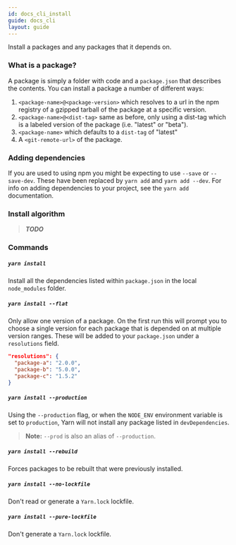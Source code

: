 ```yaml
---
id: docs_cli_install
guide: docs_cli
layout: guide
---
```


<p class="lead">Install a packages and any packages that it depends on.</p>

### What is a package?

A package is simply a folder with code and a `package.json` that describes the
contents. You can install a package a number of different ways:

1. `<package-name>@<package-version>` which resolves to a url in the npm
  registry of a gzipped tarball of the package at a specific version.
2. `<package-name>@<dist-tag>` same as before, only using a dist-tag which is a
  labeled version of the package (i.e. "latest" or "beta").
3. `<package-name>` which defaults to a `dist-tag` of "latest"
4. A `<git-remote-url>` of the package.

### Adding dependencies

If you are used to using npm you might be expecting to use `--save` or
`--save-dev`. These have been replaced by `yarn add` and `yarn add --dev`. For
info on adding dependencies to your project, see the `yarn add` documentation.

### Install algorithm

> ***TODO***

### Commands

##### `yarn install`

Install all the dependencies listed within `package.json` in the local
`node_modules` folder.

##### `yarn install --flat`

Only allow one version of a package. On the first run this will prompt you to
choose a single version for each package that is depended on at multiple
version ranges. These will be added to your `package.json` under a
`resolutions` field.

```json
"resolutions": {
  "package-a": "2.0.0",
  "package-b": "5.0.0",
  "package-c": "1.5.2"
}
```

##### `yarn install --production`

Using the `--production` flag, or when the `NODE_ENV` environment variable is
set to `production`, Yarn will not install any package listed in
`devDependencies`.

> **Note:** `--prod` is also an alias of `--production`.

##### `yarn install --rebuild`

Forces packages to be rebuilt that were previously installed.

##### `yarn install --no-lockfile`

Don't read or generate a `Yarn.lock` lockfile.

##### `yarn install --pure-lockfile`

Don't generate a `Yarn.lock` lockfile.
